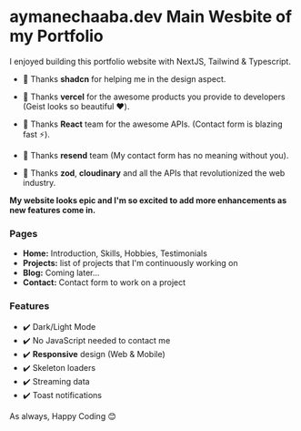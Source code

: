 # aymanechaaba.dev Main Wesbite of my Portfolio

I enjoyed building this portfolio website with NextJS, Tailwind & Typescript.

- 🙏 Thanks **shadcn** for helping me in the design aspect.

- 🙏 Thanks **vercel** for the awesome products you provide to developers (Geist looks so beautiful ♥️).

- 🙏 Thanks **React** team for the awesome APIs. (Contact form is blazing fast ⚡️).

- 🙏 Thanks **resend** team (My contact form has no meaning without you).

- 🙏 Thanks **zod**, **cloudinary** and all the APIs that revolutionized the web industry.

**My website looks epic and I'm so excited to add more enhancements as new features come in.**

### Pages

- **Home:** Introduction, Skills, Hobbies, Testimonials
- **Projects:** list of projects that I'm continuously working on
- **Blog:** Coming later...
- **Contact:** Contact form to work on a project

### Features

- ✔️ Dark/Light Mode
- ✔️ No JavaScript needed to contact me
- ✔️ **Responsive** design (Web & Mobile)
- ✔️ Skeleton loaders
- ✔️ Streaming data
- ✔️ Toast notifications

As always, Happy Coding 😊
